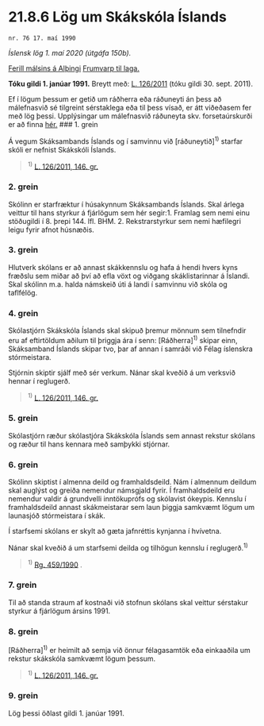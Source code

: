 # 21.8.6 Lög um Skákskóla Íslands

`nr. 76 17. maí 1990`

_Íslensk lög 1. maí 2020 (útgáfa 150b)._

[Ferill málsins á Alþingi](https://www.althingi.is/thingstorf/thingmalalistar-eftir-thingum/ferill/?ltg=112&mnr=460)
[Frumvarp til laga.](https://www.althingi.is/altext/112/s/0797.html)

**Tóku gildi 1. janúar 1991.**
Breytt með:
[L. 126/2011](https://althingi.is/altext/stjt/2011.126.html) (tóku gildi 30. sept. 2011).

Ef í lögum þessum er getið um ráðherra eða ráðuneyti án þess að málefnasvið sé tilgreint sérstaklega eða til þess vísað, er átt viðeðasem fer með lög þessi. Upplýsingar um málefnasvið ráðuneyta skv. forsetaúrskurði er að finna [hér.](2018119.md) ### 1. grein

Á vegum Skáksambands Íslands og í samvinnu við [ráðuneytið]<sup>1)</sup> starfar skóli er nefnist Skákskóli Íslands.

> <sup>1)</sup> [L. 126/2011, 146. gr.](https://althingi.is/altext/stjt/2011.126.html)

### 2. grein

Skólinn er starfræktur í húsakynnum Skáksambands Íslands. Skal árlega veittur til hans styrkur á fjárlögum sem hér segir:1. Framlag sem nemi einu stöðugildi í 8. þrepi 144. lfl. BHM.
2. Rekstrarstyrkur sem nemi hæfilegri leigu fyrir afnot húsnæðis.

### 3. grein

Hlutverk skólans er að annast skákkennslu og hafa á hendi hvers kyns fræðslu sem miðar að því að efla vöxt og viðgang skáklistarinnar á Íslandi. Skal skólinn m.a. halda námskeið úti á landi í samvinnu við skóla og taflfélög.

### 4. grein

Skólastjórn Skákskóla Íslands skal skipuð þremur mönnum sem tilnefndir eru af eftirtöldum aðilum til þriggja ára í senn: [Ráðherra]<sup>1)</sup> skipar einn, Skáksamband Íslands skipar tvo, þar af annan í samráði við Félag íslenskra stórmeistara.

Stjórnin skiptir sjálf með sér verkum. Nánar skal kveðið á um verksvið hennar í reglugerð.

> <sup>1)</sup> [L. 126/2011, 146. gr.](https://althingi.is/altext/stjt/2011.126.html)

### 5. grein

Skólastjórn ræður skólastjóra Skákskóla Íslands sem annast rekstur skólans og ræður til hans kennara með samþykki stjórnar.

### 6. grein

Skólinn skiptist í almenna deild og framhaldsdeild. Nám í almennum deildum skal auglýst og greiða nemendur námsgjald fyrir. Í framhaldsdeild eru nemendur valdir á grundvelli inntökuprófs og skólavist ókeypis. Kennslu í framhaldsdeild annast skákmeistarar sem laun þiggja samkvæmt lögum um launasjóð stórmeistara í skák.

Í starfsemi skólans er skylt að gæta jafnréttis kynjanna í hvívetna.

Nánar skal kveðið á um starfsemi deilda og tilhögun kennslu í reglugerð.<sup>1)</sup> 

> <sup>1)</sup> [Rg. 459/1990](https://www.reglugerd.is/reglugerdir/allar/nr/459-1990) .



### 7. grein

Til að standa straum af kostnaði við stofnun skólans skal veittur sérstakur styrkur á fjárlögum ársins 1991.

### 8. grein

[Ráðherra]<sup>1)</sup> er heimilt að semja við önnur félagasamtök eða einkaaðila um rekstur skákskóla samkvæmt lögum þessum.

> <sup>1)</sup> [L. 126/2011, 146. gr.](https://althingi.is/altext/stjt/2011.126.html)

### 9. grein

Lög þessi öðlast gildi 1. janúar 1991.
